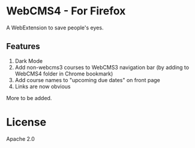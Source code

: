 # WebCMS4 - For Firefox

A WebExtension to save people's eyes.

## Features
1. Dark Mode
2. Add non-webcms3 courses to WebCMS3 navigation bar (by adding to WebCMS4 folder in Chrome bookmark)
3. Add course names to "upcoming due dates" on front page
4. Links are now obvious

More to be added.

# License
Apache 2.0
